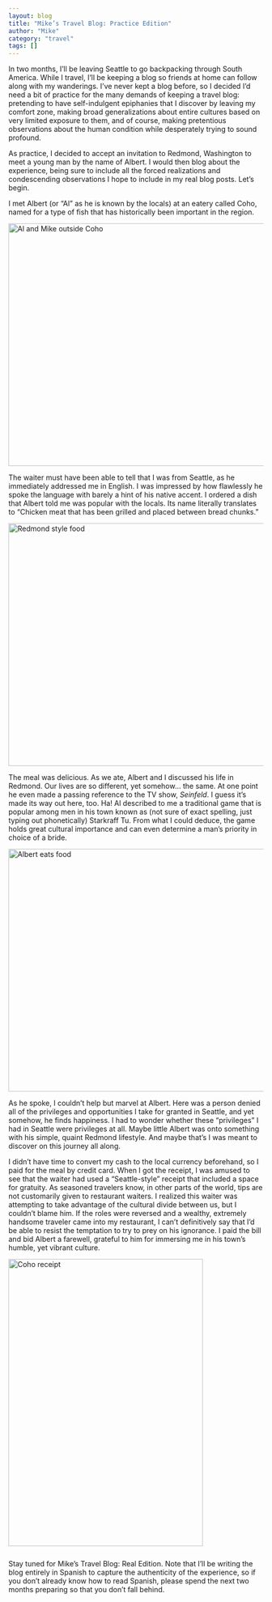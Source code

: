 ```yaml
---
layout: blog
title: "Mike’s Travel Blog: Practice Edition"
author: "Mike"
category: "travel"
tags: []
---
```


In two months, I’ll be leaving Seattle to go backpacking through South America. While I travel, I’ll be keeping a blog so friends at home can follow along with my wanderings. I’ve never kept a blog before, so I decided I’d need a bit of practice for the many demands of keeping a travel blog: pretending to have self-indulgent epiphanies that I discover by leaving my comfort zone, making broad generalizations about entire cultures based on very limited exposure to them, and of course, making pretentious observations about the human condition while desperately trying to sound profound.

As practice, I decided to accept an invitation to Redmond, Washington to meet a young man by the name of Albert. I would then blog about the experience, being sure to include all the forced realizations and condescending observations I hope to include in my real blog posts. Let’s begin.

I met Albert (or “Al” as he is known by the locals) at an eatery called Coho, named for a type of fish that has historically been important in the region.

<a href="{{ site.baseurl }}/images/2010/10/IMG_3866.jpg">
	<img class="size-large wp-image-6 aligncenter" title="Al and Mike outside Coho" src="{{ site.baseurl }}/images/2010/10/IMG_3866-1024x768.jpg" alt="Al and Mike outside Coho" width="640" height="480">
</a>

The waiter must have been able to tell that I was from Seattle, as he immediately addressed me in English. I was impressed by how flawlessly he spoke the language with barely a hint of his native accent. I ordered a dish that Albert told me was popular with the locals. Its name literally translates to “Chicken meat that has been grilled and placed between bread chunks.”

<a href="{{ site.baseurl }}/images/2010/10/IMG_3867.jpg">
	<img class="aligncenter" title="Chicken meat that has been grilled and placed between bread chunks" src="{{ site.baseurl }}/images/2010/10/IMG_3867-1024x768.jpg" alt="Redmond style food" width="640" height="480">
</a>

The meal was delicious. As we ate, Albert and I discussed his life in Redmond. Our lives are so different, yet somehow… the same. At one point he even made a passing reference to the TV show, *Seinfeld*. I guess it’s made its way out here, too. Ha! Al described to me a traditional game that is popular among men in his town known as (not sure of exact spelling, just typing out phonetically) Starkraff Tu. From what I could deduce, the game holds great cultural importance and can even determine a man’s priority in choice of a bride.

<a href="{{ site.baseurl }}/images/2010/10/IMG_3868.jpg">
	<img class="aligncenter" title="Albert eats food" src="{{ site.baseurl }}/images/2010/10/IMG_3868-1024x768.jpg" alt="Albert eats food" width="640" height="480">
</a>

As he spoke, I couldn’t help but marvel at Albert. Here was a person denied all of the privileges and opportunities I take for granted in Seattle, and yet somehow, he finds happiness. I had to wonder whether these “privileges” I had in Seattle were privileges at all. Maybe little Albert was onto something with his simple, quaint Redmond lifestyle. And maybe that’s I was meant to discover on this journey all along.

I didn’t have time to convert my cash to the local currency beforehand, so I paid for the meal by credit card. When I got the receipt, I was amused to see that the waiter had used a “Seattle-style” receipt that included a space for gratuity. As seasoned travelers know, in other parts of the world, tips are not customarily given to restaurant waiters. I realized this waiter was attempting to take advantage of the cultural divide between us, but I couldn’t blame him. If the roles were reversed and a wealthy, extremely handsome traveler came into my restaurant, I can’t definitively say that I’d be able to resist the temptation to try to prey on his ignorance. I paid the bill and bid Albert a farewell, grateful to him for immersing me in his town’s humble, yet vibrant culture.

<a href="{{ site.baseurl }}/images/2010/10/IMG_3875.jpg">
	<img class="alignright size-large wp-image-14" title="Coho receipt" src="{{ site.baseurl }}/images/2010/10/IMG_3875-692x1024.jpg" alt="Coho receipt" width="384" height="568" style="margin-bottom: 12px;">
</a>

Stay tuned for Mike’s Travel Blog: Real Edition. Note that I’ll be writing the blog entirely in Spanish to capture the authenticity of the experience, so if you don’t already know how to read Spanish, please spend the next two months preparing so that you don’t fall behind.